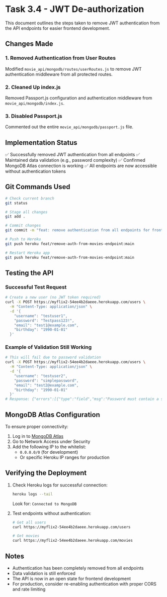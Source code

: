 # Task 3.4 - JWT De-authorization

This document outlines the steps taken to remove JWT authentication from the API endpoints for easier frontend development.

## Changes Made

### 1. Removed Authentication from User Routes
Modified `movie_api/mongodb/routes/userRoutes.js` to remove JWT authentication middleware from all protected routes.

### 2. Cleaned Up index.js
Removed Passport.js configuration and authentication middleware from `movie_api/mongodb/index.js`.

### 3. Disabled Passport.js
Commented out the entire `movie_api/mongodb/passport.js` file.

## Implementation Status

✅ Successfully removed JWT authentication from all endpoints
✅ Maintained data validation (e.g., password complexity)
✅ Confirmed MongoDB Atlas connection is working
✅ All endpoints are now accessible without authentication tokens

## Git Commands Used

```bash
# Check current branch
git status

# Stage all changes
git add .

# Commit changes
git commit -m "feat: remove authentication from all endpoints for frontend development"

# Push to Heroku
git push heroku feat/remove-auth-from-movies-endpoint:main

# Restart Heroku app
git push heroku feat/remove-auth-from-movies-endpoint:main
```

## Testing the API

### Successful Test Request
```bash
# Create a new user (no JWT token required)
curl -X POST https://myflix2-54ee4b2daeee.herokuapp.com/users \
  -H "Content-Type: application/json" \
  -d '{
    "username": "testuser1",
    "password": "Testpass123!",
    "email": "test1@example.com",
    "birthday": "1990-01-01"
  }'
```

### Example of Validation Still Working
```bash
# This will fail due to password validation
curl -X POST https://myflix2-54ee4b2daeee.herokuapp.com/users \
  -H "Content-Type: application/json" \
  -d '{
    "username": "testuser2",
    "password": "simplepassword",
    "email": "test2@example.com",
    "birthday": "1990-01-01"
  }'
# Response: {"errors":[{"type":"field","msg":"Password must contain a special character"}]}
```

## MongoDB Atlas Configuration

To ensure proper connectivity:
1. Log in to [MongoDB Atlas](https://cloud.mongodb.com/)
2. Go to Network Access under Security
3. Add the following IP to the whitelist:
   - `0.0.0.0/0` (for development)
   - Or specific Heroku IP ranges for production

## Verifying the Deployment

1. Check Heroku logs for successful connection:
   ```bash
   heroku logs --tail
   ```
   Look for: `Connected to MongoDB`

2. Test endpoints without authentication:
   ```bash
   # Get all users
   curl https://myflix2-54ee4b2daeee.herokuapp.com/users

   # Get movies
   curl https://myflix2-54ee4b2daeee.herokuapp.com/movies
   ```

## Notes
- Authentication has been completely removed from all endpoints
- Data validation is still enforced
- The API is now in an open state for frontend development
- For production, consider re-enabling authentication with proper CORS and rate limiting
